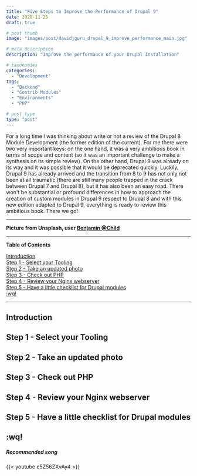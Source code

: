 ```yaml
---
title: "Five Steps to Improve the Performance of Drupal 9"
date: 2020-11-25
draft: true

# post thumb
image: "images/post/davidjguru_drupal_9_improve_performance_main.jpg"

# meta description
description: "Improve the performance of your Drupal Installation"

# taxonomies
categories: 
  - "Development"  
tags:
  - "Backend"
  - "Contrib Modules"
  - "Environments"
  - "PHP"

# post type
type: "post"
---
```




For a long time I was thinking about write or not a review of the Drupal 8 Module Development (the former edition of the current). For me there were two very important keys: on the one hand, it was a very ambitious book in terms of scope and content (so it was an important challenge to make a synthesis on its simple review). On the other hand, Drupal 9 was already on its way and it was possible that it would be deprecated quickly. Luckily, Drupal 9 has already arrived and the transition from 8 to 9 has not only not been at all traumatic (there are still many people trapped in the crack between Drupal 7 and Drupal 8), but it has also been an easy road. There won't be substantial or profound differences in how to approach the creation of custom modules in Drupal 9 respect to Drupal 8 and with this new edition adapted to Drupal 9, everything is ready to review this ambitious book. There we go!  

--------------------------------------------------------------------------------------
**Picture from Unsplash, user [Benjamin @Child](https://unsplash.com/@bchild311)**

  
---------------------------------------------------------------------------------

**Table of Contents**  
<!-- TOC -->  
[Introduction](#introduction)  
[Step 1 - Select your Tooling](#step-1-select-your-tooling)  
[Step 2 - Take an updated photo](#step-2-take-an-update-photo)  
[Step 3 - Check out PHP](#step-3-check-out-php)  
[Step 4 - Review your Nginx webserver](#step-4-review-your-nginx-webserver)  
[Step 5 - Have a little checklist for Drupal modules](#step-5-have-a-little-checklist-for-drupal-modules)  
[:wq!](#wq)  
<!-- /TOC -->

-------------------------------------------------------------------------------

## Introduction


## Step 1 - Select your Tooling

## Step 2 - Take an updated photo

## Step 3 - Check out PHP 

## Step 4 - Review your Nginx webserver

## Step 5 - Have a little checklist for Drupal modules

## :wq! 

##### Recommended song

{{< youtube e5Z56ZXvAy4 >}}
